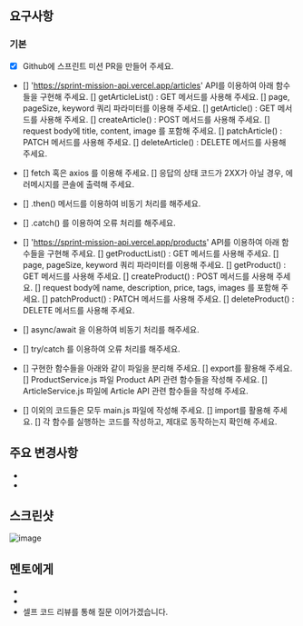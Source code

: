 ## 요구사항

### 기본

- [x] Github에 스프린트 미션 PR을 만들어 주세요.
- [] 'https://sprint-mission-api.vercel.app/articles' API를 이용하여 아래 함수들을 구현해 주세요.
  [] getArticleList() : GET 메서드를 사용해 주세요.
  [] page, pageSize, keyword 쿼리 파라미터를 이용해 주세요.
  [] getArticle() : GET 메서드를 사용해 주세요.
  [] createArticle() : POST 메서드를 사용해 주세요.
  [] request body에 title, content, image 를 포함해 주세요.
  [] patchArticle() : PATCH 메서드를 사용해 주세요.
  [] deleteArticle() : DELETE 메서드를 사용해 주세요.

- [] fetch 혹은 axios 를 이용해 주세요.
  [] 응답의 상태 코드가 2XX가 아닐 경우, 에러메시지를 콘솔에 출력해 주세요.

- [] .then() 메서드를 이용하여 비동기 처리를 해주세요.

- [] .catch() 를 이용하여 오류 처리를 해주세요.

- [] 'https://sprint-mission-api.vercel.app/products' API를 이용하여 아래 함수들을 구현해 주세요.
  [] getProductList() : GET 메서드를 사용해 주세요.
  [] page, pageSize, keyword 쿼리 파라미터를 이용해 주세요.
  [] getProduct() : GET 메서드를 사용해 주세요.
  [] createProduct() : POST 메서드를 사용해 주세요.
  [] request body에 name, description, price, tags, images 를 포함해 주세요.
  [] patchProduct() : PATCH 메서드를 사용해 주세요.
  [] deleteProduct() : DELETE 메서드를 사용해 주세요.

- [] async/await 을 이용하여 비동기 처리를 해주세요.
- [] try/catch 를 이용하여 오류 처리를 해주세요.
- [] 구현한 함수들을 아래와 같이 파일을 분리해 주세요.
  [] export를 활용해 주세요.
  [] ProductService.js 파일 Product API 관련 함수들을 작성해 주세요.
  [] ArticleService.js 파일에 Article API 관련 함수들을 작성해 주세요.

- [] 이외의 코드들은 모두 main.js 파일에 작성해 주세요.
  [] import를 활용해 주세요.
  [] 각 함수를 실행하는 코드를 작성하고, 제대로 동작하는지 확인해 주세요.

## 주요 변경사항

-
-

## 스크린샷

![image](이미지url)

## 멘토에게

-
-
- 셀프 코드 리뷰를 통해 질문 이어가겠습니다.
